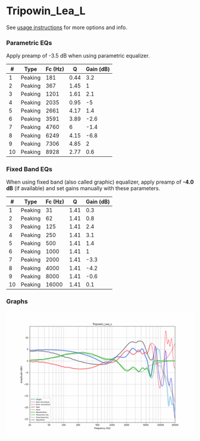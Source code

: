 # Tripowin_Lea_L
See [usage instructions](https://github.com/jaakkopasanen/AutoEq#usage) for more options and info.

### Parametric EQs
Apply preamp of -3.5 dB when using parametric equalizer.

|   # | Type    |   Fc (Hz) |    Q |   Gain (dB) |
|-----|---------|-----------|------|-------------|
|   1 | Peaking |       181 | 0.44 |         3.2 |
|   2 | Peaking |       367 | 1.45 |         1   |
|   3 | Peaking |      1201 | 1.61 |         2.1 |
|   4 | Peaking |      2035 | 0.95 |        -5   |
|   5 | Peaking |      2661 | 4.17 |         1.4 |
|   6 | Peaking |      3591 | 3.89 |        -2.6 |
|   7 | Peaking |      4760 | 6    |        -1.4 |
|   8 | Peaking |      6249 | 4.15 |        -6.8 |
|   9 | Peaking |      7306 | 4.85 |         2   |
|  10 | Peaking |      8928 | 2.77 |         0.6 |

### Fixed Band EQs
When using fixed band (also called graphic) equalizer, apply preamp of **-4.0 dB** (if available) and set gains manually with these parameters.

|   # | Type    |   Fc (Hz) |    Q |   Gain (dB) |
|-----|---------|-----------|------|-------------|
|   1 | Peaking |        31 | 1.41 |         0.3 |
|   2 | Peaking |        62 | 1.41 |         0.8 |
|   3 | Peaking |       125 | 1.41 |         2.4 |
|   4 | Peaking |       250 | 1.41 |         3.1 |
|   5 | Peaking |       500 | 1.41 |         1.4 |
|   6 | Peaking |      1000 | 1.41 |         1   |
|   7 | Peaking |      2000 | 1.41 |        -3.3 |
|   8 | Peaking |      4000 | 1.41 |        -4.2 |
|   9 | Peaking |      8000 | 1.41 |        -0.6 |
|  10 | Peaking |     16000 | 1.41 |         0.1 |

### Graphs
![](./Tripowin_Lea_L.png)
